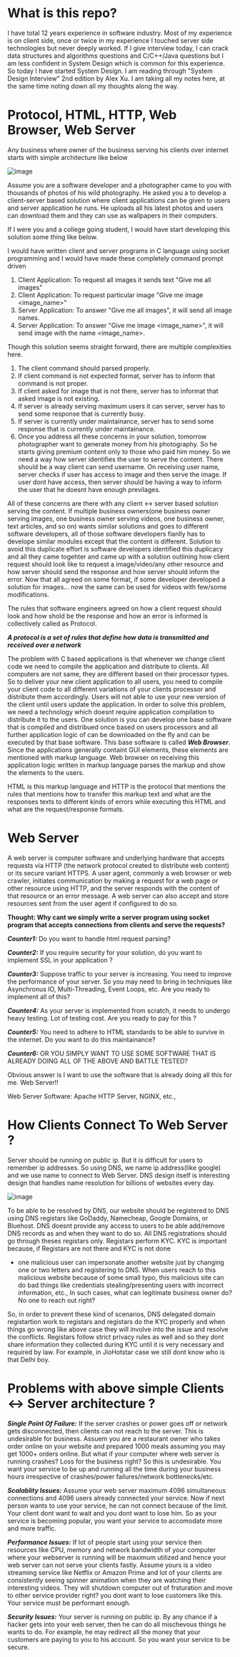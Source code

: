 # What is this repo? 
I have total 12 years experience in software industry. Most of my experience is on client side, once or twice in my experience I touched server side technologies but never deeply worked. If I give interview today, I can crack data structures and algorithms questions and C/C++/Java questions but I am less confident in System Design which is common for this experience. So today I have started System Design. I am reading through "System Design Interview" 2nd edition by Alex Xu. I am taking all my notes here, at the same time noting down all my thoughts along the way.

# Protocol, HTML, HTTP, Web Browser, Web Server
Any business where owner of the business serving his clients over internet starts with simple architecture like below

![image](https://github.com/user-attachments/assets/7f7ffe18-5ae6-4d99-8a44-d08e3484c7a5)

Assume you are a software developer and a photographer came to you with thousands of photos of his wild photography. He asked you a to develop a client-server based solution where client applications can be given to users and server application he runs. He uploads all his latest photos and users can download them and they can use as wallpapers in their computers.

If I were you and a college going student, I would have start developing this solution some thing like below.

I would have written client and server programs in C language using socket programming and I would have made these completely command prompt driven

1. Client Application: To request all images it sends text "Give me all images"
2. Client Application: To request particular image "Give me image <image_name>"
3. Server Application: To answer "Give me all images", it will send all image names.
4. Server Application: To answer "Give me image <image_name>", it will send image with the name <image_name>.
   
Though this solution seems straight forward, there are multiple complexities here.

1. The client command should parsed properly.
2. If client command is not expected format, server has to inform that command is not proper.
3. If client asked for image that is not there, server has to informat that asked image is not existing.
4. If server is already serving maximum users it can server, server has to send some response that is currently busy.
5. If server is currently under maintainance, server has to send some response that is currently under maintainance.
6. Once you address all these concerns in your solution, tomorrow photographer want to generate money from his photography. So he starts giving premium content only to those who paid him money. So we need a way how server identifies the user to serve the content. There should be a way client can send username. On receiving user name, server checks if user has access to image and then serve the image. If user dont have access, then server should be having a way to inform the user that he doesnt have enough previlages.


All of these concerns are there with any client <-> server based solution serving the content. If multiple business owners(one business owner serving images, one business owner serving videos, one business owner, text articles, and so on) wants similar solutions and goes to different software developers, all of those software developers fianlly has to develope similar modules except that the content is different. Solution to avoid this duplicate effort is software developers identified this duplicacy and all they came togehter and came up with a solution outlining how client request should look like to request a image/video/any other resource and how server should send the response and how server should inform the error. Now that all agreed on some format, if some developer developed a solution for images... now the same can be used for videos with few/some modifications.

The rules that software engineers agreed on how a client request should look and how shold be the response and how an error is informed is collectively called as Protocol.

***A protocol is a set of rules that define how data is transmitted and received over a network***

The problem with C based applications is that whenever we change client code we need to compile the application and distribute to clients. All computers are not same, they are different based on their processor types. So to deliver your new client application to all users, you need to compile your client code to all different variations of your clients processor and distribute them accordingly. Users will not able to use your new version of the client until users update the application. In order to solve this problem, we need a technology which doesnt require application compilation to distribute it to the users. One solution is you can develop one base software that is compiled and distribued once based on users processors and all further application logic of can be downloaded on the fly and can be executed by that base software. This base software is called ***Web Browser***. Since the applications generally containt GUI elements, these elements are mentioned with markup language. Web browser on receiving this application logic written in markup language parses the markup and show the elements to the users. 

HTML is this markup language and HTTP is the protocol that mentions the rules that mentions how to transfer this markup text and what are the responses texts to different kinds of errors while executing this HTML and what are the request/response formats.


# Web Server
A web server is computer software and underlying hardware that accepts requests via HTTP (the network protocol created to distribute web content) or its secure variant HTTPS. A user agent, commonly a web browser or web crawler, initiates communication by making a request for a web page or other resource using HTTP, and the server responds with the content of that resource or an error message. A web server can also accept and store resources sent from the user agent if configured to do so.

**Thought: Why cant we simply write a server program using socket program that accepts connections from clients and serve the requests?**

***Counter1:*** Do you want to handle html request parsing?

***Counter2:*** If you require security for your solution, do you want to implement SSL in your application ?

***Counter3:*** Suppose traffic to your server is increasing. You need to improve the performance of your server. So you may need to bring in techniques like Asynchronus IO, Multi-Threading, Event Loops, etc. Are you ready to implement all of this?

***Counter4:*** As your server is implemented from scratch, it needs to undergo heavy testing. Lot of testing cost. Are you ready to pay for this ?

***Counter5:*** You need to adhere to HTML standards to be able to survive in the internet. Do you want to do this maintainance?

***Counter6:*** OR YOU SIMPLY WANT TO USE SOME SOFTWARE THAT IS ALREADY DOING ALL OF THE ABOVE AND BATTLE TESTED?


Obvious answer is I want to use the software that is already doing all this for me. Web Server!!


Web Server Software: Apache HTTP Server, NGINX, etc.,

# How Clients Connect To Web Server ?
Server should be running on public ip. But it is difficult for users to remember ip addresses. So using DNS, we name ip address(like google) and we use name to connect to Web Server. DNS design itself is interesting design that handles name resolution for billions of websites every day. 


![image](https://github.com/user-attachments/assets/4729c6fd-7ae8-4915-a970-cbcf875edc01)

To be able to be resolved by DNS, our website should be registered to DNS using DNS registars like GoDaddy, Namecheap, Google Domains, or Bluehost. DNS doesnt provide any access to users to be able add/remove DNS records as and when they want to do so. All DNS registrations should go through theses registars only. Registars perform KYC. KYC is important because, if Registars are not there and KYC is not done

* one malicious user can impersonate another website just by changing one or two letters and registering to DNS. When users reach to this malicious website because of some small typo, this malicious site can do bad things like credentials stealing/presenting users with incorrect information, etc., In such cases, what can legitimate business owner do? No one to reach out right?

So, in order to prevent these kind of scenarios, DNS delegated domain registartion work to registars and registars do the KYC properly and when things go wrong like above case they will involve into the issue and resolve the conflicts. Registars follow strict privacy rules as well and so they dont share information they collected during KYC until it is very necessary and required by law. For example, in JioHotstar case we still dont know who is that Delhi boy.

# Problems with above simple Clients <-> Server architecture ?
***Single Point Of Failure:*** If the server crashes or power goes off or network gets disconnected, then clients can not reach to the server. This is undesirable for business. Assuem you are a restaurant owner who takes order online on your website and prepared 1000 meals assuming you may get 1000+ orders online. But what if your computer where web server is running crashes? Loss for the business right? So this is undesirable. You want your service to be up and running all the time during your business hours irrespective of crashes/power failures/network bottlenecks/etc. 

***Scalablity Issues:*** Assume your web server maximum 4096 simultaneous connections and 4096 users already connected your service. Now if next person wants to use your service, he can not connect because of the limit. Your client dont want to wait and you dont want to lose him. So as your service is becoming popular, you want your service to accomodate more and more traffic.

***Performance Issues:*** If lot of people start using your service then resources like CPU, memory and network bandwidth of your computer where your webserver is running will be maximum utilized and hence your web server can not serve your clients fastly. Assume yours is a video streaming service like Netflix or Amazon Prime and lot of your clients are consistently seeing spinner animation when they are watching their interesting videos. They will shutdown computer out of frsturation and move to other service provider right? you dont want to lose customers like this. Your service must be performant enough.

***Security Issues:*** Your server is running on public ip. By any chance if a hacker gets into your web server, then he can do all mischevous things he wants to do. For example, he may redirect all the money that your customers are paying to you to his account. So you want your service to be secure.





